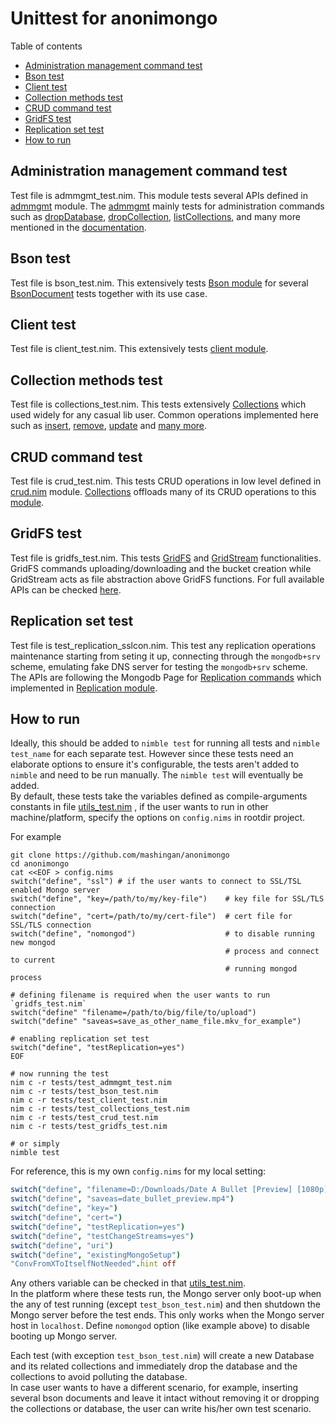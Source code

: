 # Unittest for anonimongo
Table of contents

* [Administration management command test](#administration-management-command-test)
* [Bson test](#bson-test)
* [Client test](#client-test)
* [Collection methods test](#collection-methods-test)
* [CRUD command test](#crud-command-test)
* [GridFS test](#gridfs-test)
* [Replication set test](#replication-set-test)
* [How to run](#how-to-run)

## Administration management command test
Test file is admmgmt_test.nim. This module tests several APIs defined in [admmgmt][admmgmt.nim] module.
The [admmgmt][admmgmt.nim] mainly tests for administration commands such as [dropDatabase][dropDatabase],
[dropCollection][dropCollection], [listCollections][listCollections], and many more mentioned in the
[documentation][admmgmt_doc].

## Bson test
Test file is bson_test.nim. This extensively tests [Bson module][bson.nim] for several
[BsonDocument][bsondocument] tests together with its use case.

## Client test
Test file is client_test.nim. This extensively tests [client module][client.nim].

## Collection methods test
Test file is collections_test.nim. This tests extensively [Collections][collections.nim] which used widely
for any casual lib user. Common operations implemented here such as [insert][collinsert], [remove][collremove],
[update][collupdate] and [many more][colldoc].

## CRUD command test
Test file is crud_test.nim. This tests CRUD operations in low level defined in [crud.nim][crud.nim] module.
[Collections][collections.nim] offloads many of its CRUD operations to this [module][crud.nim].

## GridFS test
Test file is gridfs_test.nim. This tests [GridFS][gridfs] and [GridStream][gridstream] functionalities.
GridFS commands uploading/downloading and the bucket creation while GridStream acts as file abstraction
above GridFS functions. For full available APIs can be checked [here][grid-doc].

## Replication set test
Test file is test_replication_sslcon.nim. This test any replication operations maintenance starting from
seting it up, connecting through the `mongodb+srv` scheme, emulating fake DNS server for testing the
`mongodb+srv` scheme. The APIs are following the Mongodb Page for [Replication commands](https://docs.mongodb.com/manual/reference/replication/#replication-database-commands) which implemented
in [Replication module](replication.nim).

## How to run
Ideally, this should be added to `nimble test` for running all tests and `nimble test_name` for each
separate test. However since these tests need an elaborate options to ensure it's configurable, the
tests aren't added to `nimble` and need to be run manually. The `nimble test` will eventually be added.  
By default, these tests take the variables defined as compile-arguments constants in file [utils_test.nim](utils_test.nim)
, if the user wants to run in other machine/platform, specify the options on `config.nims` in rootdir project.

For example

```
git clone https://github.com/mashingan/anonimongo
cd anonimongo
cat <<EOF > config.nims
switch("define", "ssl") # if the user wants to connect to SSL/TSL enabled Mongo server
switch("define", "key=/path/to/my/key-file")    # key file for SSL/TLS connection
switch("define", "cert=/path/to/my/cert-file")  # cert file for SSL/TLS connection
switch("define", "nomongod")                    # to disable running new mongod
                                                # process and connect to current
                                                # running mongod process

# defining filename is required when the user wants to run `gridfs_test.nim`
switch("define" "filename=/path/to/big/file/to/upload")
switch("define" "saveas=save_as_other_name_file.mkv_for_example")

# enabling replication set test
switch("define", "testReplication=yes")
EOF

# now running the test
nim c -r tests/test_admmgmt_test.nim
nim c -r tests/test_bson_test.nim
nim c -r tests/test_client_test.nim
nim c -r tests/test_collections_test.nim
nim c -r tests/test_crud_test.nim
nim c -r tests/test_gridfs_test.nim

# or simply
nimble test
```

For reference, this is my own `config.nims` for my local setting:

```nim
switch("define", "filename=D:/Downloads/Date A Bullet [Preview] [1080p].mp4")
switch("define", "saveas=date_bullet_preview.mp4")
switch("define", "key=")
switch("define", "cert=")
switch("define", "testReplication=yes")
switch("define", "testChangeStreams=yes")
switch("define", "uri")
switch("define", "existingMongoSetup")
"ConvFromXToItselfNotNeeded".hint off
```

Any others variable can be checked in that [utils_test.nim](utils_test.nim).  
In the platform where these tests run, the Mongo server only boot-up when the any of test running
(except `test_bson_test.nim`) and then shutdown the Mongo server before the test ends. This only works
when the Mongo server host in `localhost`. Define `nomongod` option (like example above) to disable
booting up Mongo server.

Each test (with exception `test_bson_test.nim`) will create a new Database and its related collections and
immediately drop the database and the collections to avoid polluting the database.  
In case user wants to have a different scenario, for example, inserting several bson documents and leave
it intact without removing it or dropping the collections or database, the user can write his/her own
test scenario.

[admmgmt.nim]: https://github.com/mashingan/anonimongo/blob/develop/src/anonimongo/dbops/admmgmt.nim 
[dropDatabase]: https://mashingan.github.io/anonimongo/src/htmldocs/anonimongo/dbops/admmgmt.html#dropDatabase,Database,BsonBase
[dropCollection]: https://mashingan.github.io/anonimongo/src/htmldocs/anonimongo/dbops/admmgmt.html#dropCollection,Database,string,BsonBase
[listCollections]: https://mashingan.github.io/anonimongo/src/htmldocs/anonimongo/dbops/admmgmt.html#listCollections,Database,string,BsonBase
[admmgmt_doc]: https://mashingan.github.io/anonimongo/src/htmldocs/anonimongo/dbops/admmgmt.html

[bson.nim]: https://github.com/mashingan/anonimongo/blob/develop/src/anonimongo/core/bson.nim
[bsondocument]: https://mashingan.github.io/anonimongo/src/htmldocs/anonimongo/core/bson.html

[client.nim]: https://github.com/mashingan/anonimongo/blob/develop/src/anonimongo/dbops/client.nim

[collections.nim]: https://github.com/mashingan/anonimongo/blob/develop/src/anonimongo/collections.nim
[collinsert]: https://mashingan.github.io/anonimongo/src/htmldocs/anonimongo/collections.html#insert,Collection,seq[BsonDocument],BsonBase
[collremove]: https://mashingan.github.io/anonimongo/src/htmldocs/anonimongo/collections.html#remove,Collection,BsonDocument,bool
[collupdate]: https://mashingan.github.io/anonimongo/src/htmldocs/anonimongo/collections.html#update,Collection,BsonDocument,BsonBase,BsonDocument
[colldoc]: https://mashingan.github.io/anonimongo/src/htmldocs/anonimongo/collections.html

[crud.nim]: https://github.com/mashingan/anonimongo/blob/develop/src/anonimongo/dbops/crud.nim

[gridfs]: https://mashingan.github.io/anonimongo/src/htmldocs/anonimongo/gridfs.html#GridFS
[gridstream]: https://mashingan.github.io/anonimongo/src/htmldocs/anonimongo/gridfs.html#GridStream
[grid-doc]: https://mashingan.github.io/anonimongo/src/htmldocs/anonimongo/gridfs.html

[replication.nim]: https://github.com/mashingan/anonimongo/blob/develop/src/anonimongo/dbops/replication.nim